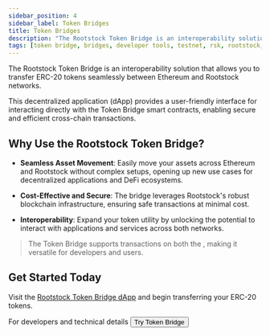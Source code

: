 ```yaml
---
sidebar_position: 4
sidebar_label: Token Bridges
title: Token Bridges
description: "The Rootstock Token Bridge is an interoperability solution that allows you to transfer ERC-20 tokens seamlessly between Ethereum and Rootstock networks. " 
tags: [token bridge, bridges, developer tools, testnet, rsk, rootstock, ethereum, dApps, smart contracts]
---
```


The Rootstock Token Bridge is an interoperability solution that allows you to transfer ERC-20 tokens seamlessly between Ethereum and Rootstock networks. 

This decentralized application (dApp) provides a user-friendly interface for interacting directly with the Token Bridge smart contracts, enabling secure and efficient cross-chain transactions.

## **Why Use the Rootstock Token Bridge?**
- **Seamless Asset Movement**: Easily move your assets across Ethereum and Rootstock without complex setups, opening up new use cases for decentralized applications and DeFi ecosystems.

- **Cost-Effective and Secure**: The bridge leverages Rootstock's robust blockchain infrastructure, ensuring safe transactions at minimal cost.

- **Interoperability**: Expand your token utility by unlocking the potential to interact with applications and services across both networks.

> The Token Bridge supports transactions on both the <Shield label="Mainnet" title="Testnet" color="green" />, making it versatile for developers and users.

## **Get Started Today**
Visit the [Rootstock Token Bridge dApp](https://dapp.tokenbridge.rootstock.io/) and begin transferring your ERC-20 tokens. 

For developers and technical details <Button size="sm" href="/resources/guides/tokenbridge/">Try Token Bridge </Button> 
